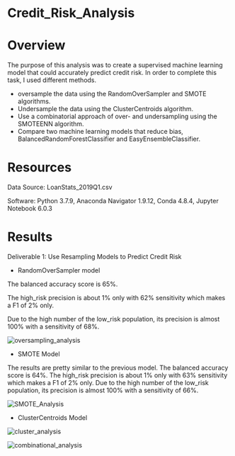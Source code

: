 
# Credit_Risk_Analysis

# Overview

The purpose of this analysis was to create a supervised machine learning model that could accurately predict credit risk. In order to complete this task, I used  different methods.

- oversample the data using the RandomOverSampler and SMOTE algorithms.
- Undersample the data using the ClusterCentroids algorithm.
- Use a combinatorial approach of over- and undersampling using the SMOTEENN algorithm.
- Compare two machine learning models that reduce bias, BalancedRandomForestClassifier and EasyEnsembleClassifier.

# Resources

Data Source: LoanStats_2019Q1.csv

Software: Python 3.7.9, Anaconda Navigator 1.9.12, Conda 4.8.4, Jupyter Notebook 6.0.3

# Results

Deliverable 1: Use Resampling Models to Predict Credit Risk

- RandomOverSampler model 

The balanced accuracy score is 65%.

The high_risk precision is about 1% only with 62% sensitivity which makes a F1 of 2% only.

Due to the high number of the low_risk population, its precision is almost 100% with a sensitivity of 68%.



![oversampling_analysis](https://user-images.githubusercontent.com/96400887/183689436-71c929b1-684f-47ee-9861-8981ce0cd8dd.png)

- SMOTE Model

The results are pretty similar to the previous model.
The balanced accuracy score is 64%.
The high_risk precision is about 1% only with 63% sensitivity which makes a F1 of 2% only.
Due to the high number of the low_risk population, its precision is almost 100% with a sensitivity of 66%.



![SMOTE_Analysis](https://user-images.githubusercontent.com/96400887/183689514-8a37fc11-f5d0-4c00-bf07-96914b1da048.png)

- ClusterCentroids Model

![cluster_analysis](https://user-images.githubusercontent.com/96400887/183693506-d39c1744-8490-4217-aafe-0bc3d50a649d.png)




![combinational_analysis](https://user-images.githubusercontent.com/96400887/183689998-7a13781a-d9a6-4103-9cbb-1476fda2da2e.png)

















